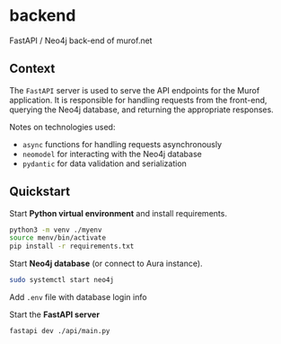 # backend
FastAPI / Neo4j back-end of murof.net


## Context

The `FastAPI` server is used to serve the API endpoints for the Murof application. It is responsible for handling requests from the front-end, querying the Neo4j database, and returning the appropriate responses.

Notes on technologies used:
- `async` functions for handling requests asynchronously
- `neomodel` for interacting with the Neo4j database
- `pydantic` for data validation and serialization


## Quickstart

Start **Python virtual environment** and install requirements.

```bash
python3 -m venv ./myenv
source menv/bin/activate
pip install -r requirements.txt
```

Start **Neo4j database** (or connect to Aura instance).

```bash
sudo systemctl start neo4j
```
Add `.env` file with database login info

Start the **FastAPI server**

```bash
fastapi dev ./api/main.py
```
